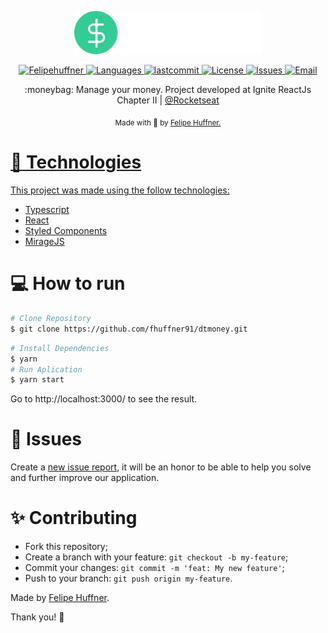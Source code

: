<p align="center">
  <img src="src\assets\Logo.svg" alt="dtmoney" width="300"/>
  </p>

  <p align="center">
  <a href="https://www.linkedin.com/in/felipehuffner/">
  <img alt="Felipehuffner" src="https://img.shields.io/badge/-fhuffner91-/5965e0?style=flat&logo=Linkedin&logoColor=white/fhuffner91/dtmoney?color=%235963C5"/>
  <img alt="Languages" src="https://img.shields.io/github/languages/count/fhuffner91/dtmoney?color=%235963C5" />
  <img alt="lastcommit" src="https://img.shields.io/github/last-commit/fhuffner91/dtmoney?color=%235761C3" />
  <img alt="License" src="https://img.shields.io/github/license/fhuffner91/dtmoney?color=%235E69D7" />
  <img alt="Issues" src="https://img.shields.io/github/issues/fhuffner91/dtmoney?color=%235965E0">
  <a href="mailto:britoleonne@gmail.com">
   <img alt="Email" src="https://img.shields.io/badge/-felipeqh.1991@gmail.com-%23525DCB" />
  </a>
</p>


<p align="center">
  :moneybag: Manage your money. Project developed at Ignite ReactJs Chapter II | <a href="https://github.com/Rocketseat">@Rocketseat</a>
</p>

<div align="center">
  <sub> Made with 💖 by
    <a href="https://github.com/fhuffner91">Felipe Huffner.
  </sub>
</div>

# :rocket: Technologies
This project was made using the follow technologies:

* [Typescript](https://www.typescriptlang.org/)      
* [React](https://reactjs.org/)      
* [Styled Components](https://styled-components.com/)
* [MirageJS](https://miragejs.com/)

# :computer: How to run

```bash
# Clone Repository
$ git clone https://github.com/fhuffner91/dtmoney.git
```

```bash
# Install Dependencies
$ yarn
# Run Aplication
$ yarn start
```
Go to http://localhost:3000/ to see the result.

# :bug: Issues

Create a <a href="https://github.com/fhuffner91/dtmoney/issues">new issue report</a>, it will be an honor to be able to help you solve and further improve our application.

# :sparkles: Contributing

- Fork this repository;
- Create a branch with your feature: `git checkout -b my-feature`;
- Commit your changes: `git commit -m 'feat: My new feature'`;
- Push to your branch: `git push origin my-feature`.

Made by [Felipe Huffner](https://www.linkedin.com/in/felipehuffner/). 

Thank you! 🌠

